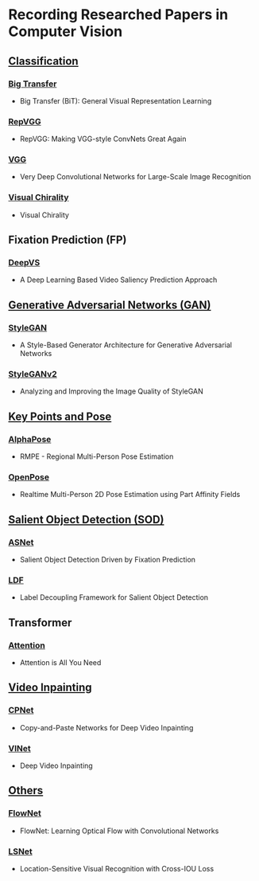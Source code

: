 # Recording Researched Papers in Computer Vision

## [Classification](https://github.com/HansJinJym/CV_paper/tree/master/Classification)
### [Big Transfer](https://github.com/HansJinJym/CV_paper/tree/master/Classification/Big%20Transfer)
- Big Transfer (BiT): General Visual Representation Learning
### [RepVGG](https://github.com/HansJinJym/CV_paper/tree/master/Classification/RepVGG)
- RepVGG: Making VGG-style ConvNets Great Again
### [VGG](https://github.com/HansJinJym/CV_paper/tree/master/Classification/VGG)
- Very Deep Convolutional Networks for Large-Scale Image Recognition
### [Visual Chirality](https://github.com/HansJinJym/CV_paper/tree/master/Classification/Visual%20Chirality)
- Visual Chirality

## Fixation Prediction (FP)
### [DeepVS](https://github.com/HansJinJym/CV_paper/tree/master/Fixation%20Prediction%20(FP)/DeepVS)
- A Deep Learning Based Video Saliency Prediction Approach

## [Generative Adversarial Networks (GAN)](https://github.com/HansJinJym/CV_paper/tree/master/Generative%20Adversarial%20Networks%20(GAN))
### [StyleGAN](https://github.com/HansJinJym/CV_paper/tree/master/Generative%20Adversarial%20Networks%20(GAN)/StyleGAN)
- A Style-Based Generator Architecture for Generative Adversarial Networks
### [StyleGANv2](https://github.com/HansJinJym/CV_paper/tree/master/Generative%20Adversarial%20Networks%20(GAN)/StyleGANv2)
- Analyzing and Improving the Image Quality of StyleGAN

## [Key Points and Pose](https://github.com/HansJinJym/CV_paper/tree/master/Key%20Points%20and%20Pose)
### [AlphaPose](https://github.com/HansJinJym/CV_paper/tree/master/Key%20Points%20and%20Pose/AlphaPose)
- RMPE - Regional Multi-Person Pose Estimation
### [OpenPose](https://github.com/HansJinJym/CV_paper/tree/master/Key%20Points%20and%20Pose/OpenPose)
- Realtime Multi-Person 2D Pose Estimation using Part Affinity Fields

## [Salient Object Detection (SOD)](https://github.com/HansJinJym/CV_paper/tree/master/Salient%20Object%20Detection%20(SOD))
### [ASNet](https://github.com/HansJinJym/CV_paper/tree/master/Salient%20Object%20Detection%20(SOD)/ASNet)
- Salient Object Detection Driven by Fixation Prediction
### [LDF](https://github.com/HansJinJym/CV_paper/tree/master/Salient%20Object%20Detection%20(SOD)/LDF)
- Label Decoupling Framework for Salient Object Detection

## Transformer
### [Attention](https://github.com/HansJinJym/CV_paper/tree/master/Transformer/Attention)
- Attention is All You Need

## [Video Inpainting](https://github.com/HansJinJym/CV_paper/tree/master/Video%20Inpainting)
### [CPNet](https://github.com/HansJinJym/CV_paper/tree/master/Video%20Inpainting/CPNet)
- Copy-and-Paste Networks for Deep Video Inpainting
### [VINet](https://github.com/HansJinJym/CV_paper/tree/master/Video%20Inpainting/VINet)
- Deep Video Inpainting

## [Others](https://github.com/HansJinJym/CV_paper/tree/master/Others)
### [FlowNet](https://github.com/HansJinJym/CV_paper/tree/master/Others/FlowNet)
- FlowNet: Learning Optical Flow with Convolutional Networks
### [LSNet](https://github.com/HansJinJym/CV_paper/tree/master/Others/LSNet)
- Location-Sensitive Visual Recognition with Cross-IOU Loss